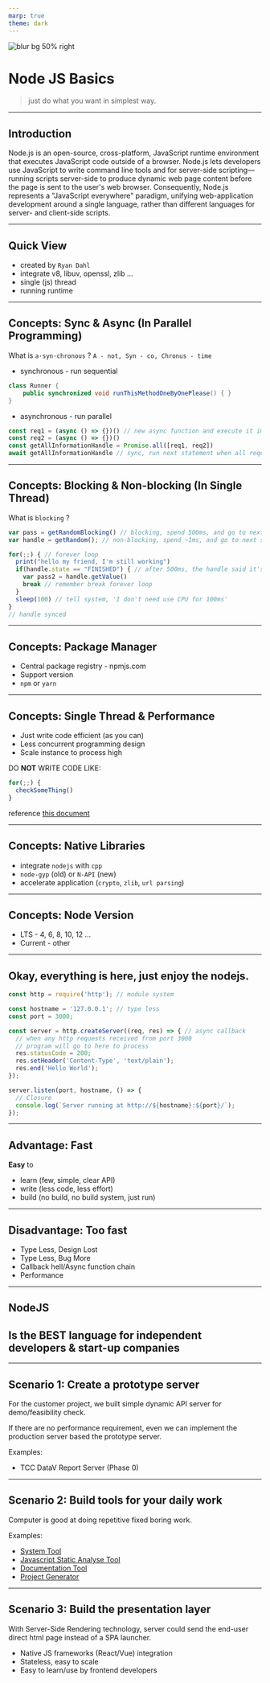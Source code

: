 ```yaml
---
marp: true
theme: dark
---
```


![blur bg 50% right](https://res.cloudinary.com/digf90pwi/image/upload/v1640327704/logo_pgbqzz.svg)

# Node JS Basics 

> just do what you want in simplest way.

---

## Introduction

Node.js is an open-source, cross-platform, JavaScript runtime environment that executes JavaScript code outside of a browser. Node.js lets developers use JavaScript to write command line tools and for server-side scripting—running scripts server-side to produce dynamic web page content before the page is sent to the user's web browser. Consequently, Node.js represents a "JavaScript everywhere" paradigm, unifying web-application development around a single language, rather than different languages for server- and client-side scripts.

---

## Quick View

- created by `Ryan Dahl`
- integrate v8, libuv, openssl, zlib ...
- single (js) thread
- running runtime

---

## Concepts: Sync & Async (**In Parallel Programming**)



What is `a·syn·chronous` ? `A - not, Syn - co, Chronus - time`

- synchronous - run sequential

```java
class Runner {
    public synchronized void runThisMethodOneByOnePlease() { } 
}
```

- asynchronous - run parallel

```js
const req1 = (async () => {})() // new async function and execute it immediately
const req2 = (async () => {})()
const getAllInformationHandle = Promise.all([req1, req2])
await getAllInformationHandle // sync, run next statement when all requests finished
```

---

## Concepts: Blocking & Non-blocking (**In Single Thread**)


What is `blocking` ?

```js
var pass = getRandomBlocking() // blocking, spend 500ms, and go to next statement
var handle = getRandom(); // non-blocking, spend ~1ms, and go to next statement

for(;;) { // forever loop
  print("hello my friend, I'm still working")
  if(handle.state == "FINISHED") { // after 500ms, the handle said it's 'finished'
    var pass2 = handle.getValue()
    break // remember break forever loop
  }
  sleep(100) // tell system, 'I don't need use CPU for 100ms'
}
// handle synced
```

---

## Concepts: Package Manager



- Central package registry - npmjs.com
- Support version
- `npm` or `yarn`


---

## Concepts: Single Thread & Performance

- Just write code efficient (as you can)
- Less concurrent programming design
- Scale instance to process high

DO **NOT** WRITE CODE LIKE:

```javascript
for(;;) {
  checkSomeThing()
}
```

reference [this document](https://nodejs.org/en/docs/guides/dont-block-the-event-loop)

---

## Concepts: Native Libraries

- integrate `nodejs` with `cpp`
- `node-gyp` (old) or `N-API` (new)
- accelerate application (`crypto`, `zlib`, `url parsing`)


---

## Concepts: Node Version

- LTS - 4, 6, 8, 10, 12 ...
- Current - other

---

## Okay, everything is here, just enjoy the nodejs.


```js
const http = require('http'); // module system

const hostname = '127.0.0.1'; // type less
const port = 3000;

const server = http.createServer((req, res) => { // async callback
  // when any http requests received from port 3000
  // program will go to here to process
  res.statusCode = 200;
  res.setHeader('Content-Type', 'text/plain');
  res.end('Hello World');
});

server.listen(port, hostname, () => {
  // Closure
  console.log(`Server running at http://${hostname}:${port}/`);
});
```

---

## Advantage: Fast


**Easy** to

- learn (few, simple, clear API)
- write (less code, less effort)
- build (no build, no build system, just run)

---

## Disadvantage: Too fast

- Type Less, Design Lost
- Type Less, Bug More
- Callback hell/Async function chain
- Performance

---

## NodeJS 
## Is the **BEST** language for independent developers & start-up companies

---

## Scenario 1: Create a prototype server



For the customer project, we built simple dynamic API server for demo/feasibility check.

If there are no performance requirement, even we can implement the production server based the prototype server.



Examples: 

- TCC DataV Report Server (Phase 0)

---

## Scenario 2: Build tools for your daily work



Computer is good at doing repetitive fixed boring work.



Examples:

- [System Tool](https://github.com/Soontao/clean-icon-and-thumb-cache)
- [Javascript Static Analyse Tool](https://github.com/Soontao/cycle-import-check)
- [Documentation Tool](https://github.com/ui5-next/automation-documentation)
- [Project Generator](https://github.com/ui5-next/ui5g)

--- 

## Scenario 3: Build the presentation layer



With Server-Side Rendering technology, server could send the end-user direct html page instead of a SPA launcher.



- Native JS frameworks (React/Vue) integration
- Stateless, easy to scale
- Easy to learn/use by frontend developers